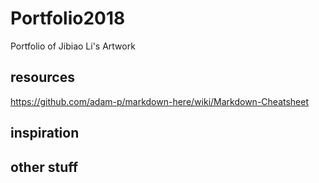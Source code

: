 # Portfolio2018
Portfolio of Jibiao Li's Artwork

## resources
https://github.com/adam-p/markdown-here/wiki/Markdown-Cheatsheet

## inspiration

## other stuff
